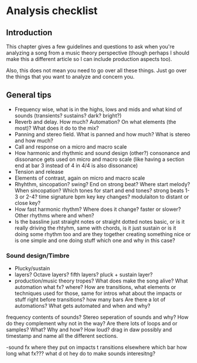# Analysis checklist

## Introduction
This chapter gives a few guidelines and questions to ask when you're analyzing a song from a music theory perspective (though perhaps I should make this a different article so I can include production aspects too).

Also, this does not mean you need to go over all these things. Just go over the things that you want to analyze and concern you.

## General tips

- Frequency wise, what is in the highs, lows and mids and what kind of sounds (transients? sustains? dark? bright?)
- Reverb and delay. How much? Automation? On what elements (the most)? What does it do to the mix?
- Panning and stereo field. What is panned and how much? What is stereo and how much?
- Call and response on a micro and macro scale
- How harmonic and rhythmic and sound design (other?) consonance and dissonance gets used on micro and macro scale (like having a section end at bar 3 instead of 4 in 4/4 is also dissonance)
- Tension and release
- Elements of contrast, again on micro and macro scale
- Rhyhthm, sincopation? swing? End on strong beat? Where start melody? When sincopation? Which tones for start and end tones? strong beats 1-3 or 2-4? time signature bpm key key changes? modulaiton to distant or close key?
- How fast harmonic rhythm? Where does it change? faster or slower? Other rhythms where and when?
- Is the bassline just straight notes or straight dotted notes basic, or is it really driving the rhtyhm, same with chords, is it just sustain or is it doing some rhythm too and are they together creating something nice or is one simple and one doing stuff which one and why in this case?
### Sound design/Timbre
- Plucky/sustain
- layers? Octave layers? fifth layers? pluck + sustain layer?
- production/music theory tropes?
What does make the song alive? What automation what fx? where? How are transitions, what elements or techniques used for those, same for intros what about the impacts or stuff right before transitions?
how many bars 
Are there a lot of automations? What gets automated and when and why?

frequency contents of sounds? Stereo seperation of sounds and why? How do they complement why not in the way?
Are there lots of loops and or samples? What? Why and how? How loud?
drag in daw possibly and timestamp and name all the different sections.

-sound fx where they put on impacts t ransitions elsewhere which bar how long what fx??? what d ot hey do to make sounds interesitng?
